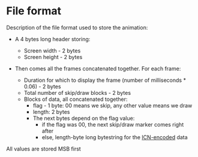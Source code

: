 # File format

Description of the file format used to store the animation:

- A 4 bytes long header storing:
    - Screen width - 2 bytes
    - Screen height - 2 bytes
  
- Then comes all the frames concatenated together. For each frame:
    - Duration for which to display the frame (number of milliseconds * 0.06) - 2 bytes
    - Total number of skip/draw blocks - 2 bytes
    - Blocks of data, all concatenated together:
        - flag - 1 byte: 00 means we skip, any other value means we draw
        - length: 2 bytes
        - The next bytes depend on the flag value:
            - if the flag was 00, the next skip/draw marker comes right after
            - else, length-byte long bytestring for the [ICN-encoded](https://wiki.xxiivv.com/site/icn_format.html) data

All values are stored MSB first
